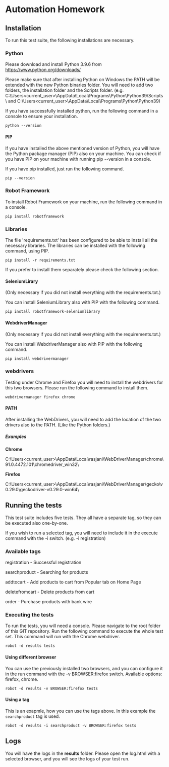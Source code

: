# Automation Homework

## Installation

To run this test suite, the following installations are necessary.

### Python

Please download and install Python 3.9.6 from https://www.python.org/downloads/

Please make sure that after installing Python on Windows the PATH will be extended with the new 
Python binaries folder. You will need to add two folders, the installation folder and the 
Scripts folder.
(e.g. C:\Users\<current_user>\AppData\Local\Programs\Python\Python39\Scripts\ and 
C:\Users\<current_user>\AppData\Local\Programs\Python\Python39\)

If you have successfully installed python, run the following command in a console to ensure 
your installation.

`python --version`

#### PIP

If you have installed the above mentioned version of Python, you will have the 
Python package manager (PIP) also on your machine. You can check if you have PIP on
your machine with running pip --version in a console.

If you have pip installed, just run the following command.

`pip --version`

### Robot Framework

To install Robot Framework on your machine, run the following command in a console.

`pip install robotframework`

### Libraries

The file 'requirements.txt' has been configured to be able to install all the necessary
libraries. The libraries can be installed with the following command, using PIP.

`pip install -r requirements.txt`

If you prefer to install them separately please check the following section.

#### SeleniumLirary

(Only necessary if you did not install everything with the requirements.txt.)

You can install SeleniumLibrary also with PIP with the following command.

`pip install robotframework-seleniumlibrary
`
#### WebdriverManager

(Only necessary if you did not install everything with the requirements.txt.)

You can install WebdriverManager also with PIP with the following command.

`pip install webdrivermanager`

### webdrivers

Testing under Chrome and Firefox you will need to install the webdrivers for this two
browsers. Please run the following command to install them.

`webdrivermanager firefox chrome`

#### PATH

After installing the WebDrivers, you will need to add the location of the two drivers also
to the PATH. (Like the Python folders.)

##### Examples

**Chrome**

C:\Users\<current_user>\AppData\Local\rasjani\WebDriverManager\chrome\91.0.4472.101\chromedriver_win32\

**Firefox**

C:\Users\<current_user>\AppData\Local\rasjani\WebDriverManager\gecko\v0.29.0\geckodriver-v0.29.0-win64\

## Running the tests

This test suite includes five tests. They all have a separate tag, so they can be executed 
also one-by-one.

If you wish to run a selected tag, you will need to include it in the execute command
with the -i switch. (e.g. -i registration)

### Available tags

registration - Successful registration

searchproduct - Searching for products

addtocart - Add products to cart from Popular tab on Home Page

deletefromcart - Delete products from cart

order - Purchase products with bank wire

### Executing the tests

To run the tests, you will need a console. Please navigate to the root folder of this
GIT repository. Run the following command to execute the whole test set.
This command will run with the Chrome webdriver.

`robot -d results tests`

#### Using different browser

You can use the previously installed two browsers, and you can configure it in the 
run command with the -v BROWSER:firefox switch. Available options: firefox, chrome.

`robot -d results -v BROWSER:firefox tests`

#### Using a tag

This is an exapmle, how you can use the tags above. In this example the `searchproduct`
tag is used.

`robot -d results -i searchproduct -v BROWSER:firefox tests`

## Logs

You will have the logs in the **results** folder. Please open the log.html with a selected
browser, and you will see the logs of your test run.

